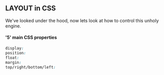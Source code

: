 ## LAYOUT in CSS

We've looked under the hood, now lets look at how to control this unholy engine.

#### '5' main CSS properties

```css
display:
position:
float:
margin:
top/right/bottom/left:
```
